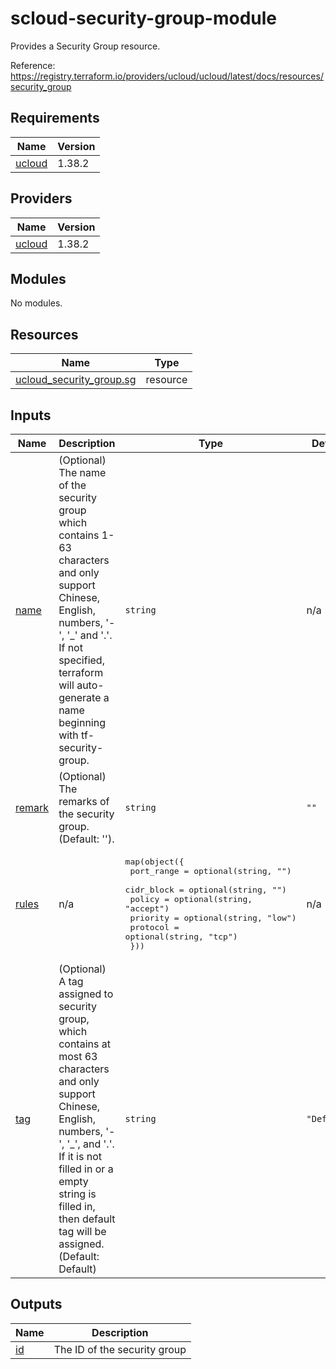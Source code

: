 # scloud-security-group-module

Provides a Security Group resource.

Reference: https://registry.terraform.io/providers/ucloud/ucloud/latest/docs/resources/security_group 

<!-- BEGIN_TF_DOCS -->
## Requirements

| Name | Version |
|------|---------|
| <a name="requirement_ucloud"></a> [ucloud](#requirement\_ucloud) | 1.38.2 |

## Providers

| Name | Version |
|------|---------|
| <a name="provider_ucloud"></a> [ucloud](#provider\_ucloud) | 1.38.2 |

## Modules

No modules.

## Resources

| Name | Type |
|------|------|
| [ucloud_security_group.sg](https://registry.terraform.io/providers/ucloud/ucloud/1.38.2/docs/resources/security_group) | resource |

## Inputs

| Name | Description | Type | Default | Required |
|------|-------------|------|---------|:--------:|
| <a name="input_name"></a> [name](#input\_name) | (Optional) The name of the security group which contains 1-63 characters and only support Chinese, English, numbers, '-', '\_' and '.'. If not specified, terraform will auto-generate a name beginning with tf-security-group. | `string` | n/a | yes |
| <a name="input_remark"></a> [remark](#input\_remark) | (Optional) The remarks of the security group. (Default: ''). | `string` | `""` | no |
| <a name="input_rules"></a> [rules](#input\_rules) | n/a | <pre>map(object({<br>    port_range = optional(string, "")<br>    cidr_block = optional(string, "")<br>    policy     = optional(string, "accept")<br>    priority   = optional(string, "low")<br>    protocol   = optional(string, "tcp")<br>  }))</pre> | n/a | yes |
| <a name="input_tag"></a> [tag](#input\_tag) | (Optional) A tag assigned to security group, which contains at most 63 characters and only support Chinese, English, numbers, '-', '\_', and '.'. If it is not filled in or a empty string is filled in, then default tag will be assigned. (Default: Default) | `string` | `"Default"` | no |

## Outputs

| Name | Description |
|------|-------------|
| <a name="output_id"></a> [id](#output\_id) | The ID of the security group |
<!-- END_TF_DOCS -->